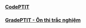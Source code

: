 ### [CodePTIT](https://github.com/khoivux/CodePTIT)
### [GradePTIT - Ôn thi trắc nghiệm](https://gradeptit.web.app/practice-home)
